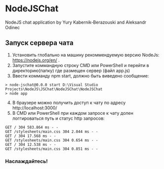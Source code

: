 # NodeJSChat
NodeJS chat application by Yury Kabernik-Berazouski and Aleksandr Odinec

## Запуск сервера чата

1. Установить глобально на машину рекоммендуемую версию NodeJs: https://nodejs.org/en/ .
2. Запустите коммандную строку CMD или PowerShell и перейти в директорию(папку) где размещен сервер (файл app.js)
3. Ввести комманду npm start, должно быть виведено сообщение:
```
> node-jschat@0.0.0 start D:\Visual Studio Projects\NodeJS\JSChat\NodeJSChat\NodeJSChat
> node app
```
4. В браузере можно получить доступ к чату по адресу http://localhost:3000/ 
5. В CMD или PowerShell при каждом запросе к чату долен логгироваться путь и статус http запросов:
``` 
GET / 304 583.864 ms - -
GET /stylesheets/main.css 304 2.044 ms - -
GET / 304 17.568 ms - -
GET /stylesheets/main.css 304 0.654 ms - -
GET / 304 12.538 ms - -
GET /stylesheets/main.css 304 0.851 ms - -
```

### Наслаждайтесь!
